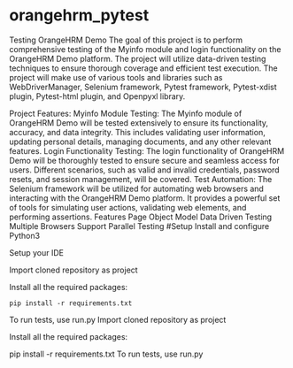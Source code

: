 # orangehrm_pytest

Testing OrangeHRM Demo
The goal of this project is to perform comprehensive testing of the Myinfo module and login functionality on the OrangeHRM Demo platform. The project will utilize data-driven testing techniques to ensure thorough coverage and efficient test execution. The project will make use of various tools and libraries such as WebDriverManager, Selenium framework, Pytest framework, Pytest-xdist plugin, Pytest-html plugin, and Openpyxl library.

Project Features:
Myinfo Module Testing: The Myinfo module of OrangeHRM Demo will be tested extensively to ensure its functionality, accuracy, and data integrity. This includes validating user information, updating personal details, managing documents, and any other relevant features.
Login Functionality Testing: The login functionality of OrangeHRM Demo will be thoroughly tested to ensure secure and seamless access for users. Different scenarios, such as valid and invalid credentials, password resets, and session management, will be covered.
Test Automation: The Selenium framework will be utilized for automating web browsers and interacting with the OrangeHRM Demo platform. It provides a powerful set of tools for simulating user actions, validating web elements, and performing assertions.
Features
Page Object Model
Data Driven Testing
Multiple Browsers Support
Parallel Testing
#Setup
  Install and configure Python3

  Setup your IDE

  Import cloned repository as project

  Install all the required packages:

    pip install -r requirements.txt
  To run tests, use run.py
Import cloned repository as project

Install all the required packages:

  pip install -r requirements.txt
To run tests, use run.py
